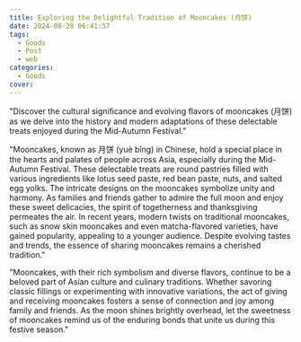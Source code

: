 ```yaml
---
title: Exploring the Delightful Tradition of Mooncakes (月饼)
date: 2024-08-28 06:41:57
tags:
  - Goods
  - Post
  - web
categories:
  - Goods
cover: 
---
```


"Discover the cultural significance and evolving flavors of mooncakes (月饼) as we delve into the history and modern adaptations of these delectable treats enjoyed during the Mid-Autumn Festival."

"Mooncakes, known as 月饼 (yuè bǐng) in Chinese, hold a special place in the hearts and palates of people across Asia, especially during the Mid-Autumn Festival. These delectable treats are round pastries filled with various ingredients like lotus seed paste, red bean paste, nuts, and salted egg yolks. The intricate designs on the mooncakes symbolize unity and harmony. As families and friends gather to admire the full moon and enjoy these sweet delicacies, the spirit of togetherness and thanksgiving permeates the air. In recent years, modern twists on traditional mooncakes, such as snow skin mooncakes and even matcha-flavored varieties, have gained popularity, appealing to a younger audience. Despite evolving tastes and trends, the essence of sharing mooncakes remains a cherished tradition."

"Mooncakes, with their rich symbolism and diverse flavors, continue to be a beloved part of Asian culture and culinary traditions. Whether savoring classic fillings or experimenting with innovative variations, the act of giving and receiving mooncakes fosters a sense of connection and joy among family and friends. As the moon shines brightly overhead, let the sweetness of mooncakes remind us of the enduring bonds that unite us during this festive season."
